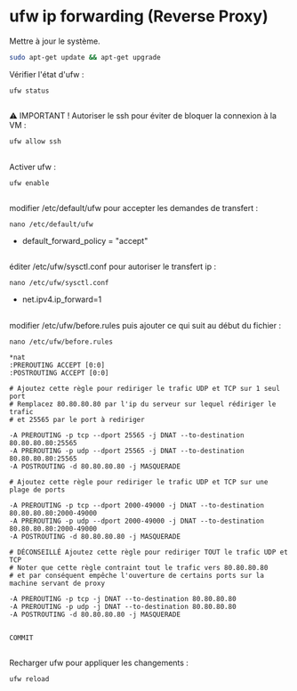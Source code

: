 # ufw ip forwarding (Reverse Proxy)

Mettre à jour le système.

```bash
sudo apt-get update && apt-get upgrade
```

Vérifier l'état d'ufw :
```
ufw status
```
##

⚠️ IMPORTANT ! Autoriser le ssh pour éviter de bloquer la connexion à la VM : 
```
ufw allow ssh
```
##

Activer ufw :
```
ufw enable
```
##

modifier /etc/default/ufw pour accepter les demandes de transfert :

```
nano /etc/default/ufw
```
- default_forward_policy = "accept"

##

éditer /etc/ufw/sysctl.conf pour autoriser le transfert ip :

```
nano /etc/ufw/sysctl.conf
```
- net.ipv4.ip_forward=1

##

modifier /etc/ufw/before.rules puis ajouter ce qui suit au début du fichier : 

```
nano /etc/ufw/before.rules
```

```
*nat
:PREROUTING ACCEPT [0:0]
:POSTROUTING ACCEPT [0:0]

# Ajoutez cette règle pour rediriger le trafic UDP et TCP sur 1 seul port
# Remplacez 80.80.80.80 par l'ip du serveur sur lequel rédiriger le trafic
# et 25565 par le port à rediriger

-A PREROUTING -p tcp --dport 25565 -j DNAT --to-destination 80.80.80.80:25565
-A PREROUTING -p udp --dport 25565 -j DNAT --to-destination 80.80.80.80:25565
-A POSTROUTING -d 80.80.80.80 -j MASQUERADE

# Ajoutez cette règle pour rediriger le trafic UDP et TCP sur une plage de ports

-A PREROUTING -p tcp --dport 2000-49000 -j DNAT --to-destination 80.80.80.80:2000-49000
-A PREROUTING -p udp --dport 2000-49000 -j DNAT --to-destination 80.80.80.80:2000-49000
-A POSTROUTING -d 80.80.80.80 -j MASQUERADE

# DÉCONSEILLÉ Ajoutez cette règle pour rediriger TOUT le trafic UDP et TCP
# Noter que cette règle contraint tout le trafic vers 80.80.80.80
# et par conséquent empêche l'ouverture de certains ports sur la machine servant de proxy

-A PREROUTING -p tcp -j DNAT --to-destination 80.80.80.80
-A PREROUTING -p udp -j DNAT --to-destination 80.80.80.80
-A POSTROUTING -d 80.80.80.80 -j MASQUERADE


COMMIT
```
##

Recharger ufw pour appliquer les changements :

```
ufw reload
```
